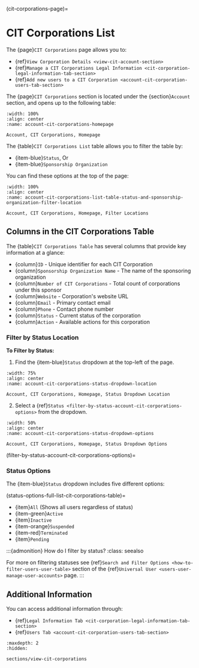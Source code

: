 (cit-corporations-page)=
# CIT Corporations List

The {page}`CIT Corporations` page allows you to:

- {ref}`View Corporation Details <view-cit-account-section>`
- {ref}`Manage a CIT Corporations Legal Information <cit-corporation-legal-information-tab-section>`
- {ref}`Add new users to a CIT Corporation <account-cit-corporation-users-tab-section>`

The {page}`CIT Corporations` section is located under the {section}`Account` section, and opens up to the following table:

```{lazyfigure} ../../_static/solo_app/CIT_Corporation/cit-corporations-homepage.webp
:width: 100%
:align: center
:name: account-cit-corporations-homepage

Account, CIT Corporations, Homepage
```

The {table}`CIT Corporations List` table allows you to filter the table by:

- {item-blue}`Status`, Or
- {item-blue}`Sponsorship Organization`

You can find these options at the top of the page:

```{lazyfigure} ../../_static/solo_app/CIT_Corporation/cit-corporations-homepage-filter-section.webp
:width: 100%
:align: center
:name: account-cit-corporations-list-table-status-and-sponsorship-organization-filter-location

Account, CIT Corporations, Homepage, Filter Locations
```

## Columns in the CIT Corporations Table

The {table}`CIT Corporations Table` has several columns that provide key information at a glance:

- {column}`ID` - Unique identifier for each CIT Corporation
- {column}`Sponsorship Organization Name` - The name of the sponsoring organization
- {column}`Number of CIT Corporations` - Total count of corporations under this sponsor
- {column}`Website` - Corporation's website URL
- {column}`Email` - Primary contact email
- {column}`Phone` - Contact phone number
- {column}`Status` - Current status of the corporation
- {column}`Action` - Available actions for this corporation

### Filter by Status Location

**To Filter by Status:**

1. Find the {item-blue}`Status` dropdown at the top-left of the page. 

```{lazyfigure} ../../_static/solo_app/Account/CITCorporations/cit-corporate-information-status-filter-location.jpg
:width: 75%
:align: center
:name: account-cit-corporations-status-dropdown-location

Account, CIT Corporations, Homepage, Status Dropdown Location
```


2. Select a {ref}`Status <filter-by-status-account-cit-corporations-options>` from the dropdown.

```{lazyfigure} ../../_static/solo_app/Account/CITCorporations/account-cit-corporations-status-dropdown-options.jpg
:width: 50%
:align: center
:name: account-cit-corporations-status-dropdown-options

Account, CIT Corporations, Homepage, Status Dropdown Options
```


(filter-by-status-account-cit-corporations-options)=
### Status Options

The {item-blue}`Status` dropdown includes five different options:

(status-options-full-list-cit-corporations-table)=

- {item}`All` (Shows all users regardless of status)
- {item-green}`Active`
- {item}`Inactive`
- {item-orange}`Suspended`
- {item-red}`Terminated`
- {item}`Pending`

:::{admonition} How do I filter by status?
:class: seealso

For more on filtering statuses see {ref}`Search and Filter Options <how-to-filter-users-user-table>` section of the {ref}`Universal User <users-user-manage-user-accounts>` page.
:::



## Additional Information

You can access additional information through:


- {ref}`Legal Information Tab <cit-corporation-legal-information-tab-section>`
- {ref}`Users Tab <account-cit-corporation-users-tab-section>`


```{toctree}
:maxdepth: 2
:hidden:

sections/view-cit-corporations
```